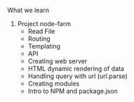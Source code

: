 What we learn 

1. Project node-farm
    - Read File
    - Routing
    - Templating
    - API 
    - Creating web server 
    - HTML dynamic rendering of data
    - Handling query with url (url.parse)
    - Creating modules
    - Intro to NPM and package.json